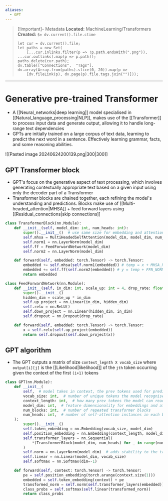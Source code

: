 ```yaml
---
aliases:
  - GPT
---
```


> [!important]- Metadata
> **Located:** MachineLearning/Transformers
> **Created:** `$= dv.current().file.ctime`
> ```dataviewjs
> let cur = dv.current().file;
> let paths = new Set(
>     [...cur.inlinks.filter(p => !p.path.endsWith(".png")), ...cur.outlinks].map(p => p.path));
> paths.delete(cur.path);
> dv.table(["Connections",  "Tags"], dv.array(Array.from(paths).slice(0, 20)).map(p =>
>     [dv.fileLink(p), dv.page(p).file.tags.join("")]));
> ```

___
# Generative pre-trained Transformer
- A [[Neural_networks|deep learning]] model specialised in [[Natural_language_processing|NLP]], makes use of the [[Transformer]] to process input data and generate output, allowing it to handle long-range text dependencies 
- GPTs are initially trained on a large corpus of text data, learning to predict the next word in a sentence. Effectively learning grammar, facts, and some reasoning abilities.

![[Pasted image 20240624200139.png|300|300]]
## GPT Transformer block
- GPT's focus on the generative aspect of text processing, which involves generating contextually appropriate text based on a given input using only the decoder part of a Transformer  
- Transformer blocks are chained together, each refining the model's understanding and predictions. Blocks make use of [[Multi-headed_attention|MHSA]] + feed forward layers using [[Residual_connections|skip connections]]

```python
class TransformerBlock(nn.Module):
    def __init__(self, model_dim: int, num_heads: int):
        super().__init__()  # use same size for embedding and attention
        self.mhsa = MultiHeadedSelfAttention(model_dim, model_dim, num_heads)
        self.norm1 = nn.LayerNorm(model_dim)
        self.ff = FeedForwardNetwork(model_dim)
        self.norm2 = nn.LayerNorm(model_dim)

    def forward(self, embedded: torch.Tensor) -> torch.Tensor:
        embedded += self.mhsa(self.norm1(embedded)) # temp = x + MHSA_NORM(x)
        embedded += self.ff(self.norm2(embedded)) # y = temp + FFN_NORM(temp)
        return embedded

class FeedForwardNetwork(nn.Module):
    def __init__(self, in_dim: int, scale_up: int = 4, drop_rate: float = 0.2):
        super().__init__()
        hidden_dim = scale_up * in_dim
        self.up_project = nn.Linear(in_dim, hidden_dim)
        self.relu = nn.ReLU()
        self.down_project = nn.Linear(hidden_dim, in_dim)
        self.dropout = nn.Dropout(drop_rate)

    def forward(self, embedded: torch.Tensor) -> torch.Tensor:
        x = self.relu(self.up_project(embedded))
        return self.dropout(self.down_project(x))
```


## GPT algorithm
- The GPT outputs a matrix of size `context_legnth X vocab_size`  where `output[i][j]` is the [[Likelihood|likelihood]] of the `jth` token occurring given the context of the first `(i+1)` tokens

```python
class GPT(nn.Module):
    def __init__(
        self,  # model takes in context, the prev tokens used for prediction
        vocab_size: int,  # number of unique tokens the model recognises
        context_length: int,  # how many prev tokens the model can read
        model_dim: int,  # feature dimensionality for embeddings and attention
        num_blocks: int,  # number of repeated transformer blocks
        num_heads: int,  # number of self-attention instances in each block
    ):
        super().__init__()
        self.token_embedding = nn.Embedding(vocab_size, model_dim)
        self.position_embedding = nn.Embedding(context_length, model_dim)
        self.transformer_layers = nn.Sequential(
            *(TransformerBlock(model_dim, num_heads) for _ in range(num_blocks))
        )
        self.norm = nn.LayerNorm(model_dim)  # adds stability to the training
        self.linear = nn.Linear(model_dim, vocab_size)
        self.softmax = nn.Softmax(dim=-1)

    def forward(self, context: torch.Tensor) -> torch.Tensor:
        pe = self.position_embedding(torch.arange(context.size(1)))
        embedded = self.token_embedding(context) + pe
        transformed_norm = self.norm(self.transformer_layers(embedded))
        class_probs = self.softmax(self.linear(transformed_norm))
        return class_probs
```